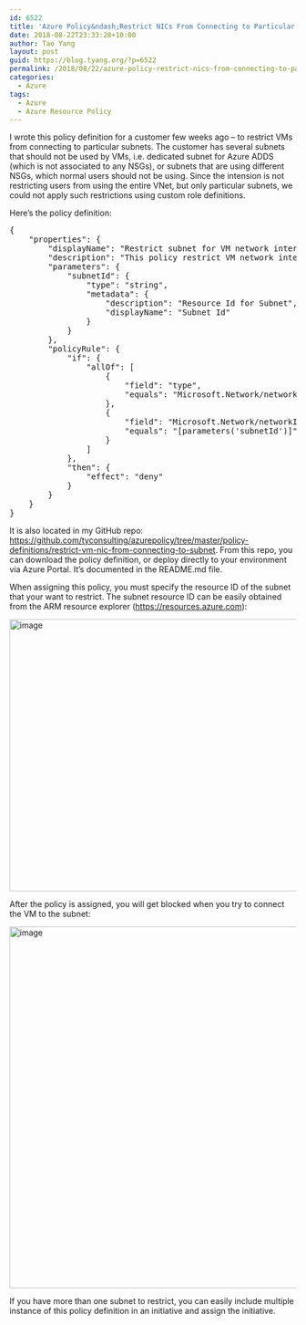 ```yaml
---
id: 6522
title: 'Azure Policy&ndash;Restrict NICs From Connecting to Particular Subnets'
date: 2018-08-22T23:33:28+10:00
author: Tao Yang
layout: post
guid: https://blog.tyang.org/?p=6522
permalink: /2018/08/22/azure-policy-restrict-nics-from-connecting-to-particular-subnets/
categories:
  - Azure
tags:
  - Azure
  - Azure Resource Policy
---
```

I wrote this policy definition for a customer few weeks ago – to restrict VMs from connecting to particular subnets. The customer has several subnets that should not be used by VMs, i.e. dedicated subnet for Azure ADDS (which is not associated to any NSGs), or subnets that are using different NSGs, which normal users should not be using. Since the intension is not restricting users from using the entire VNet, but only particular subnets, we could not apply such restrictions using custom role definitions.

Here’s the policy definition:
<pre language="JSON" class="">{
    "properties": {
        "displayName": "Restrict subnet for VM network interfaces",
        "description": "This policy restrict VM network interfaces from using a particular subnet",
        "parameters": {
            "subnetId": {
                "type": "string",
                "metadata": {
                    "description": "Resource Id for Subnet",
                    "displayName": "Subnet Id"
                }
            }
        },
        "policyRule": {
            "if": {
                "allOf": [
                    {
                        "field": "type",
                        "equals": "Microsoft.Network/networkInterfaces"
                    },
                    {
                        "field": "Microsoft.Network/networkInterfaces/ipconfigurations[*].subnet.id",
                        "equals": "[parameters('subnetId')]"
                    }
                ]
            },
            "then": {
                "effect": "deny"
            }
        }
    }
}
</pre>
It is also located in my GitHub repo: <a title="https://github.com/tyconsulting/azurepolicy/tree/master/policy-definitions/restrict-vm-nic-from-connecting-to-subnet" href="https://github.com/tyconsulting/azurepolicy/tree/master/policy-definitions/restrict-vm-nic-from-connecting-to-subnet">https://github.com/tyconsulting/azurepolicy/tree/master/policy-definitions/restrict-vm-nic-from-connecting-to-subnet</a>. From this repo, you can download the policy definition, or deploy directly to your environment via Azure Portal. It’s documented in the README.md file.

When assigning this policy, you must specify the resource ID of the subnet that your want to restrict. The subnet resource ID can be easily obtained from the ARM resource explorer (<a href="https://resources.azure.com">https://resources.azure.com</a>):

<a href="https://blog.tyang.org/wp-content/uploads/2018/08/image-1.png"><img style="display: inline; background-image: none;" title="image" src="https://blog.tyang.org/wp-content/uploads/2018/08/image_thumb-1.png" alt="image" width="983" height="477" border="0" /></a>

After the policy is assigned, you will get blocked when you try to connect the VM to the subnet:

<a href="https://blog.tyang.org/wp-content/uploads/2018/08/image-2.png"><img style="display: inline; background-image: none;" title="image" src="https://blog.tyang.org/wp-content/uploads/2018/08/image_thumb-2.png" alt="image" width="973" height="634" border="0" /></a>

If you have more than one subnet to restrict, you can easily include multiple instance of this policy definition in an initiative and assign the initiative.